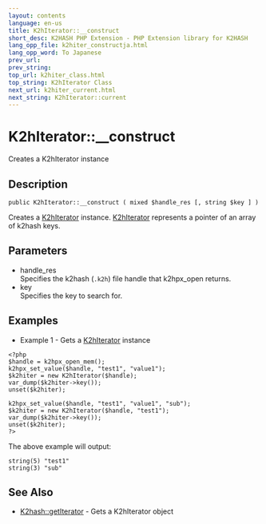 ```yaml
---
layout: contents
language: en-us
title: K2hIterator::__construct
short_desc: K2HASH PHP Extension - PHP Extension library for K2HASH
lang_opp_file: k2hiter_constructja.html
lang_opp_word: To Japanese
prev_url: 
prev_string: 
top_url: k2hiter_class.html
top_string: K2hIterator Class
next_url: k2hiter_current.html
next_string: K2hIterator::current
---
```


# K2hIterator::__construct
Creates a K2hIterator instance

## Description
```
public K2hIterator::__construct ( mixed $handle_res [, string $key ] )
```
Creates a [K2hIterator](k2hiter_class.html) instance. [K2hIterator](k2hiter_class.html) represents a pointer of an array of k2hash keys. 

## Parameters
- handle_res  
Specifies the k2hash (`.k2h`) file handle that k2hpx_open returns.
- key  
Specifies the key to search for.

## Examples
- Example 1 - Gets a [K2hIterator](k2hiter_class.html) instance
```
<?php
$handle = k2hpx_open_mem();
k2hpx_set_value($handle, "test1", "value1");
$k2hiter = new K2hIterator($handle);
var_dump($k2hiter->key());
unset($k2hiter);

k2hpx_set_value($handle, "test1", "value1", "sub");
$k2hiter = new K2hIterator($handle, "test1");
var_dump($k2hiter->key());
unset($k2hiter);
?>
```
The above example will output:
```
string(5) "test1"
string(3) "sub"
```

## See Also
- [K2hash::getIterator](k2h_getiterator.html) - Gets a K2hIterator object
